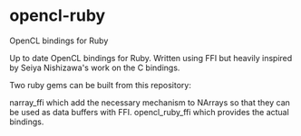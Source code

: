 opencl-ruby
===========

OpenCL bindings for Ruby

Up to date OpenCL bindings for Ruby. Written using FFI but heavily inspired by Seiya Nishizawa's work on the C bindings.

Two ruby gems can be built from this repository:

narray_ffi which add the necessary mechanism to NArrays so that they can be used as data buffers with FFI.
opencl_ruby_ffi which provides the actual bindings.
